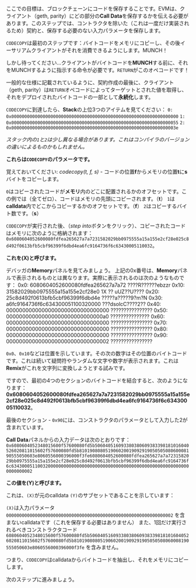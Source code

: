 ここでの目標は、ブロックチェーンにコードを保存することです。EVMは、クライアント（geth, parity）にどの部分の**Call Data**を保存するかを伝える必要があります。このステップでは、コントラクタを除いた（これは一度だけ実装されるため）契約と、保存する必要のない入力パラメータを保存します。

`CODECOPY`は最初のステップです：バイトコードをメモリにコピーし、その後イーサリアムクライアントがそれを消費できるようにします。MUNCH！

しかし待ってください...クライアントがバイトコードを**MUNCH**する前に、それをMUNCHするように指示する命令が必要です。`RETURN`がこのオペコードです！

一般的な仕様に記載されているように、契約作成の最後に、クライアント（geth, parity）は`RETURN`オペコードによってターゲットとされた値を取得し、それをデプロイされたバイトコードの一部として**永続化**します。

`CODECOPY`に到達したら、**Stack**の上位3つのアイテムを見てください：
`0: 0x0000000000000000000000000000000000000000000000000000000000000000`
`1: 0x0000000000000000000000000000000000000000000000000000000000000055`
`2: 0x000000000000000000000000000000000000000000000000000000000000003e`

*スタック内の`1`と`2`は少し異なる場合があります。これはコンパイラのバージョンの違いによるものかもしれません。*

**これらは`CODECOPY`のパラメータです。**

覚えておいてください: *codecopy(t, f, s)* - コードの位置**f**からメモリの位置**t**に**s**バイトをコピーします。

`0`はコピーされたコードが**メモリ**内のどこに配置されるかのオフセットです。この例では（全てゼロ）、コードはメモリの先頭にコピーされます。（**t**）
`1`は**calldata**内でどこからコピーするかのオフセットです。（**f**）
`2`はコピーするバイト数です。（**s**）


`CODECOPY`が実行された後、（*step into*ボタンをクリック）、コピーされたコードはメモリに次のように格納されます：
`0x6080604052600080fdfea265627a7a7231582029bb0975555a15a155e2cf28e025c8d492f0613bfb5cbf96399f6dbd4ea6fc9164736f6c63430005110032`。

**これを(X)と呼びます。**


デバッガの**Memory**パネルを見てみましょう。
上記の0x番号は、**Memory**パネルで表示されるものとは異なります。実際に表示されるのは次のようなものです：
0x0: 6080604052600080fdfea265627a7a72 ????R??????ebzzr
0x10: 31582029bb0975555a15a155e2cf28e0 1X ?? uUZ??U????
0x20: 25c8d492f0613bfb5cbf96399f6dbd4e ?????a?????9?m?N
0x30: a6fc9164736f6c634300051100320000 ???dsolcC????2??
0x40: 00000000000000000000000000000000 ????????????????
0x50: 000000000000000000000000000000a0 ??????????????? 
0x60: 00000000000000000000000000000000 ????????????????
0x70: 00000000000000000000000000000000 ????????????????
0x80: 00000000000000000000000000000000 ????????????????
0x90: 00000000000000000000000000000002 ????????????????


`0x0`、`0x10`などは位置を示しています。その次の数字はその位置のバイトコードです。これは続いて疑問符やランダムな文字や数字が表示されます。これは**Remix**がこれを文字列に変換しようとする試みです。

ですので、最初の4つのセクションのバイトコードを結合すると、次のようになります：
**0x6080604052600080fdfea265627a7a7231582029bb0975555a15a155e2cf28e025c8d492f0613bfb5cbf96399f6dbd4ea6fc9164736f6c63430005110032**。

最後のセクション - `0x90`には、コンストラクタのパラメータとして入力した2が含まれています。

**Call Data**パネルからの入力データは次のとおりです：
`0x6080604052348015600f57600080fd5b506040516093380380609383398181016040526020811015602f57600080fd5b81019080805190602001909291905050508060008190555050603e8060556000396000f3fe6080604052600080fdfea265627a7a7231582029bb0975555a15a155e2cf28e025c8d492f0613bfb5cbf96399f6dbd4ea6fc9164736f6c634300051100320000000000000000000000000000000000000000000000000000000000000002`

**この値を(Y)と呼びます。**

これは、`(X)`が元のcalldata `(Y)`のサブセットであることを示しています：

`(X)`は入力パラメータ `0000000000000000000000000000000000000000000000000000000000000002` を含まないcalldataです（これを保存する必要はありません）
また、1回だけ実行されるべきコンストラクタコード `6080604052348015600f57600080fd5b506040516093380380609383398181016040526020811015602f57600080fd5b81019080805190602001909291905050508060008190555050603e8060556000396000f3fe` を含みません。

つまり、`CODECOPY`はcalldataからバイトコードを抽出し、それをメモリにコピーします。

次のステップに進みましょう。
